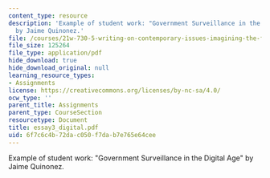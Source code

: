 ```yaml
---
content_type: resource
description: 'Example of student work: "Government Surveillance in the Digital Age"
  by Jaime Quinonez.'
file: /courses/21w-730-5-writing-on-contemporary-issues-imagining-the-future-fall-2007/6f7c6c4b72dac050f7dab7e765e64cee_essay3_digital.pdf
file_size: 125264
file_type: application/pdf
hide_download: true
hide_download_original: null
learning_resource_types:
- Assignments
license: https://creativecommons.org/licenses/by-nc-sa/4.0/
ocw_type: ''
parent_title: Assignments
parent_type: CourseSection
resourcetype: Document
title: essay3_digital.pdf
uid: 6f7c6c4b-72da-c050-f7da-b7e765e64cee
---
```

Example of student work: "Government Surveillance in the Digital Age" by Jaime Quinonez.